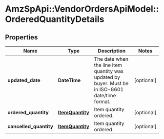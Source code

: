 # AmzSpApi::VendorOrdersApiModel::OrderedQuantityDetails

## Properties
Name | Type | Description | Notes
------------ | ------------- | ------------- | -------------
**updated_date** | **DateTime** | The date when the line item quantity was updated by buyer. Must be in ISO-8601 date/time format. | [optional] 
**ordered_quantity** | [**ItemQuantity**](ItemQuantity.md) | Item quantity ordered. | [optional] 
**cancelled_quantity** | [**ItemQuantity**](ItemQuantity.md) | Item quantity ordered. | [optional] 


